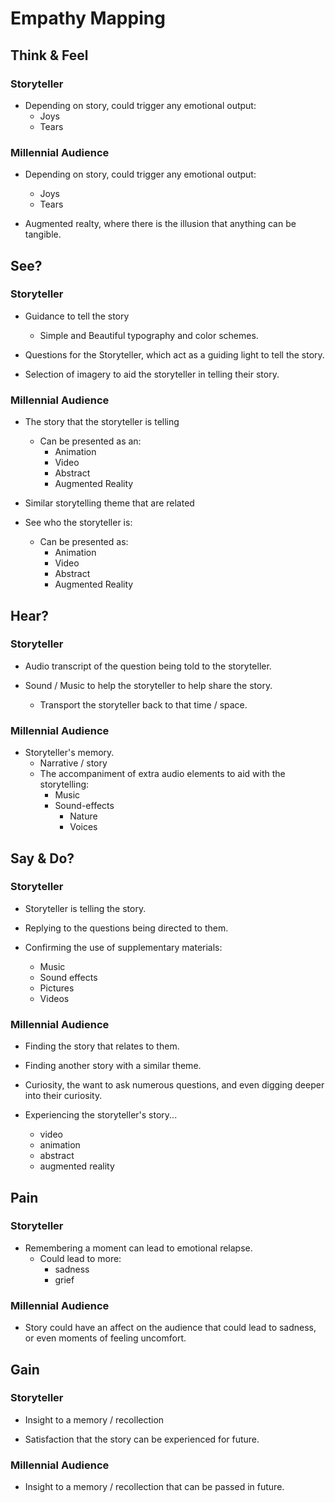 # Empathy Mapping

## Think & Feel
### Storyteller

- Depending on story, could trigger any emotional output:
	- Joys
	- Tears

### Millennial Audience

- Depending on story, could trigger any emotional output:
	- Joys
	- Tears

- Augmented realty, where there is the illusion that anything can be tangible.

## See?
### Storyteller

- Guidance to tell the story
	- Simple and Beautiful typography and color schemes.

- Questions for the Storyteller, which act as a guiding light to tell the story.

- Selection of imagery to aid the storyteller in telling their story.

### Millennial Audience

- The story that the storyteller is telling
	- Can be presented as an:
		- Animation
		- Video
		- Abstract
		- Augmented Reality

- Similar storytelling theme that are related

- See who the storyteller is:
	- Can be presented as:
		- Animation
		- Video
		- Abstract
		- Augmented Reality

## Hear?
### Storyteller

- Audio transcript of the question being told to the storyteller.

- Sound / Music to help the storyteller to help share the story.
	- Transport the storyteller back to that time / space.

### Millennial Audience

- Storyteller's memory.
	- Narrative / story
	- The accompaniment of extra audio elements to aid with the storytelling:
		- Music
		- Sound-effects
			- Nature
			- Voices

## Say & Do?
### Storyteller

- Storyteller is telling the story.

- Replying to the questions being directed to them.

- Confirming the use of supplementary materials:
	- Music
	- Sound effects
	- Pictures
	- Videos

### Millennial Audience

- Finding the story that relates to them.

- Finding another story with a similar theme.

- Curiosity, the want to ask numerous questions, and even digging deeper into their curiosity.

- Experiencing the storyteller's story...
	- video
	- animation
	- abstract
	- augmented reality

## Pain
### Storyteller

- Remembering a moment can lead to emotional relapse.
	- Could lead to more:
		- sadness
		- grief

### Millennial Audience

- Story could have an affect on the audience that could lead to sadness, or even moments of feeling uncomfort.

## Gain
### Storyteller

- Insight to a memory / recollection

- Satisfaction that the story can be experienced for future.

### Millennial Audience

- Insight to a memory / recollection that can be passed in future.
